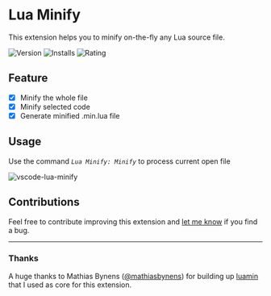 # Lua Minify

This extension helps you to minify on-the-fly any Lua source file.

![Version](https://vsmarketplacebadge.apphb.com/version-short/informagico.vscode-lua-minify.svg)
![Installs](https://vsmarketplacebadge.apphb.com/installs/informagico.vscode-lua-minify.svg)
![Rating](https://vsmarketplacebadge.apphb.com/rating-star/informagico.vscode-lua-minify.svg)

## Feature

- [x] Minify the whole file
- [x] Minify selected code
- [x] Generate minified .min.lua file

## Usage

Use the command *`Lua Minify: Minify`* to process current open file

![vscode-lua-minify](https://github.com/informagico/vscode-lua-minify/blob/master/images/vscode-lua-minify.gif?raw=true)

## Contributions

Feel free to contribute improving this extension and [let me know](https://github.com/informagico/vscode-lua-minify/issues) if you find a bug.

---

### Thanks

A huge thanks to Mathias Bynens ([@mathiasbynens](https://github.com/mathiasbynens)) for building up [luamin](https://github.com/mathiasbynens/luamin) that I used as core for this extension.
